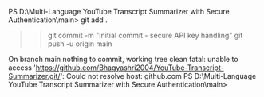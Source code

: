 >>
PS D:\Multi-Language YouTube Transcript Summarizer with Secure Authentication\main> git add .
>> git commit -m "Initial commit - secure API key handling"
>> git push -u origin main
>>
On branch main
nothing to commit, working tree clean
fatal: unable to access 'https://github.com/Bhagyashri2004/YouTube-Transcript-Summarizer.git/': Could not resolve host: github.com
PS D:\Multi-Language YouTube Transcript Summarizer with Secure Authentication\main>
